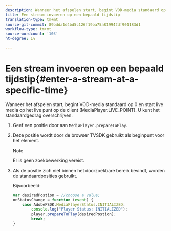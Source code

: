```yaml
---
description: Wanneer het afspelen start, begint VOD-media standaard op 0 en start live media op het live punt op de client (MediaPlayer.LIVE_POINT). U kunt het standaardgedrag overschrijven.
title: Een stream invoeren op een bepaald tijdstip
translation-type: tm+mt
source-git-commit: 89bdda1d4bd5c126f19ba75a819942df901183d1
workflow-type: tm+mt
source-wordcount: '103'
ht-degree: 1%

---
```



# Een stream invoeren op een bepaald tijdstip{#enter-a-stream-at-a-specific-time}

Wanneer het afspelen start, begint VOD-media standaard op 0 en start live media op het live punt op de client (MediaPlayer.LIVE_POINT). U kunt het standaardgedrag overschrijven.

1. Geef een positie door aan `MediaPlayer.prepareToPlay`.
1. Deze positie wordt door de browser TVSDK gebruikt als beginpunt voor het element.

   >[!NOTE]
   >
   >Er is geen zoekbewerking vereist.

1. Als de positie zich niet binnen het doorzoekbare bereik bevindt, worden de standaardposities gebruikt.

   Bijvoorbeeld:

   ```js
   var desiredPostion = //choose a value; 
   onStatusChange = function (event) { 
       case AdobePSDK.MediaPlayerStatus.INITIALIZED: 
           console.log("Player Status: INITIALIZED"); 
           player.prepareToPlay(desiredPostion); 
           break; 
   } 
   ```

